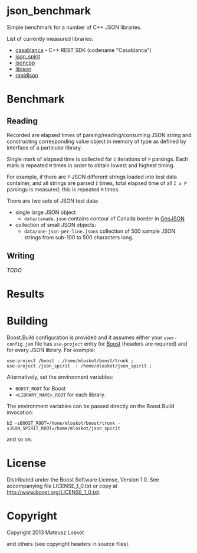 json_benchmark
==============

Simple benchmark for a number of C++ JSON libraries.

List of currently measured libraries: 

* [casablanca](https://casablanca.codeplex.com/) - C++ REST SDK (codename "Casablanca")
* [json_spirit](https://github.com/cierelabs/json_spirit)
* [jsoncpp](http://jsoncpp.sourceforge.net/)
* [libjson](http://sourceforge.net/projects/libjson/)
* [rapidjson](http://code.google.com/p/rapidjson/)

Benchmark
=========

Reading
-------

Recorded are elapsed times of parsing/reading/consuming JSON string and
constructing corresponding value object in memory of type as defined 
by interface of a particular library.

Single mark of elapsed time is collected for ```I``` iterations of ```P``` parsings.
Each mark is repeated ```M``` times in order to obtain lowest and highest timing.

For example, if there are ```P``` JSON different strings loaded into test data container,
and all strings are parsed ```I``` times, total elapsed time of all ```I x P```
parsings is measured; this is repeated ```M``` times.

There are two sets of JSON test data:
* single large JSON object
  * ```data/canada.json``` contains contour of Canada border in [GeoJSON](http://geojson.org)
* collection of small JSON objects:
  * ```data/one-json-per-line.jsons``` collection of 500 sample JSON strings from sub-100 to 500 characters long.


Writing
-------

*TODO*

Results
======= 


Building
========

Boost.Build configuration is provided and it assumes either your ```user-config.jam``` 
file has ```use-project``` entry for [Boost](http://boost.org) (headers are required)
and for every JSON library. For example:

```
use-project /boost : /home/mloskot/boost/trunk ;
use-project /json_spirit  : /home/mloskot/json_spirit ;
```

Alternatively, set the environment variables:
* ```BOOST_ROOT``` for Boost
* ```<LIBRARY_NAME>_ROOT``` for each library.

The environment variables can be passed directly on the Boost.Build invocation:
```
b2 -sBOOST_ROOT=/home/mloskot/boost/trunk -sJSON_SPIRIT_ROOT=/home/mloskot/json_spirit
```
and so on.

License
=======

Distributed under the Boost Software License, Version 1.0.
See accompanying file LICENSE_1_0.txt or copy at 
http://www.boost.org/LICENSE_1_0.txt.

Copyright
=========

Copyright 2013 Mateusz Loskot <mateusz at loskot dot net>

and others (see copyright headers in source files).
